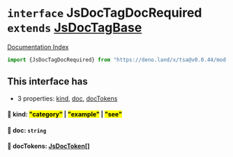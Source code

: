 # `interface` JsDocTagDocRequired `extends` [JsDocTagBase](../interface.JsDocTagBase/README.md)

[Documentation Index](../README.md)

```ts
import {JsDocTagDocRequired} from "https://deno.land/x/tsa@v0.0.44/mod.ts"
```

## This interface has

- 3 properties:
[kind](#-kind-category--example--see),
[doc](#-doc-string),
[docTokens](#-doctokens-jsdoctoken)


#### 📄 kind: <mark>"category"</mark> | <mark>"example"</mark> | <mark>"see"</mark>



#### 📄 doc: `string`



#### 📄 docTokens: [JsDocToken](../interface.JsDocToken/README.md)\[]



